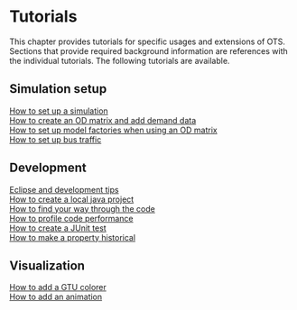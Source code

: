 # Tutorials

This chapter provides tutorials for specific usages and extensions of OTS. Sections that provide required background information are references with the individual tutorials. The following tutorials are available.

## Simulation setup

[How to set up a simulation](simulation-setup.md#how-to-set-up-a-simulation)<br>
[How to create an OD matrix and add demand data](simulation-setup.md#how-to-create-an-od-matrix-and-add-demand-data)<br>
[How to set up model factories when using an OD matrix](simulation-setup.md#how-to-set-up-model-factories-when-using-an-od-matrix)<br>
[How to set up bus traffic](/tutorials/simulation-setup.md#how-to-set-up-bus-traffic)


## Development

[Eclipse and development tips](development.md#eclipse-and-development-tips)<br>
[How to create a local java project](development.md#how-to-create-a-local-java-project)<br>
[How to find your way through the code](development.md#how-to-find-your-way-through-the-code)<br>
[How to profile code performance](development.md#how-to-profile-code-performance)<br>
[How to create a JUnit test](development.md#how-to-create-a-junit-test)<br>
[How to make a property historical](development.md#how-to-make-a-property-historical)


## Visualization

[How to add a GTU colorer](visualization.md#how-to-add-a-gtu-colorer)<br>
[How to add an animation](visualization.md#how-to-add-an-animation)
